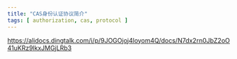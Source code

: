 ```yaml
---
title: "CAS身份认证协议简介"
tags: [ authorization, cas, protocol ]
---
```


https://alidocs.dingtalk.com/i/p/9JOGOjoj4loyom4Q/docs/N7dx2rn0JbZ2oO41uKRz9lkxJMGjLRb3
